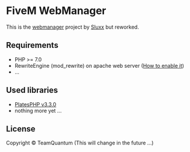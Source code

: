 # FiveM WebManager
This is the [webmanager](https://github.com/Slluxx/fivem-webmanager-v2) project by [Sluxx](https://github.com/Slluxx) but reworked.


## Requirements
- PHP >= 7.0
- RewriteEngine (mod_rewrite) on apache web server ([How to enable it](https://stackoverflow.com/a/5758551))
- ...


## Used libraries
- [PlatesPHP v3.3.0](http://platesphp.com/v3/)
- nothing more yet ...


## License
Copyright © TeamQuantum
(This will change in the future ...)